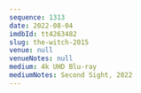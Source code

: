 ```yaml
---
sequence: 1313
date: 2022-08-04
imdbId: tt4263482
slug: the-witch-2015
venue: null
venueNotes: null
medium: 4k UHD Blu-ray
mediumNotes: Second Sight, 2022
---
```

